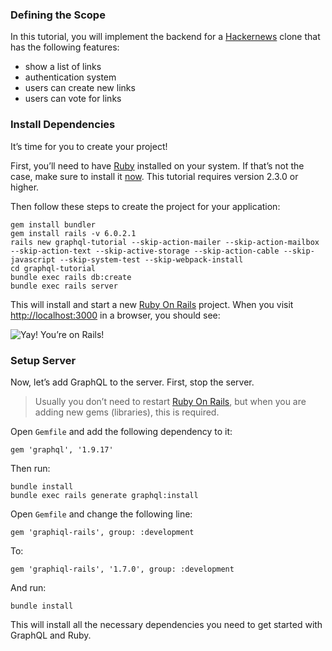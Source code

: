 ### Defining the Scope

In this tutorial, you will implement the backend for a [Hackernews](https://news.ycombinator.com/) clone that has the following features:

- show a list of links
- authentication system
- users can create new links
- users can vote for links

### Install Dependencies

It’s time for you to create your project!

First, you’ll need to have [Ruby](https://www.ruby-lang.org/en/documentation/installation/) installed on your system. If that’s not the case, make sure to install it [now](https://www.ruby-lang.org/en/documentation/installation/). This tutorial requires version 2.3.0 or higher.

Then follow these steps to create the project for your application:

    gem install bundler
    gem install rails -v 6.0.2.1
    rails new graphql-tutorial --skip-action-mailer --skip-action-mailbox --skip-action-text --skip-active-storage --skip-action-cable --skip-javascript --skip-system-test --skip-webpack-install
    cd graphql-tutorial
    bundle exec rails db:create
    bundle exec rails server

This will install and start a new [Ruby On Rails](http://rubyonrails.org/) project. When you visit [http://localhost:3000](http://localhost:3000/) in a browser, you should see:

![Yay! You’re on Rails!](http://i.imgur.com/RLFWuiq.jpg)

### Setup Server

Now, let’s add GraphQL to the server. First, stop the server.

> Usually you don’t need to restart [Ruby On Rails](http://rubyonrails.org/), but when you are adding new gems (libraries), this is required.

Open `Gemfile` and add the following dependency to it:

    gem 'graphql', '1.9.17'

Then run:

    bundle install
    bundle exec rails generate graphql:install

Open `Gemfile` and change the following line:

    gem 'graphiql-rails', group: :development

To:

    gem 'graphiql-rails', '1.7.0', group: :development

And run:

    bundle install

This will install all the necessary dependencies you need to get started with GraphQL and Ruby.
